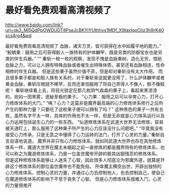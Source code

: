 # 最好看免费观看高清视频了

http://www.baidu.com/link?url=ok3_Ml5QdPpOWDUDT8PseJcBKYiYUthhvs1MDf_XWaxIqoOiiz3h9rK40scs4rg4&wd

最好看免费观看高清视频了
血脉，诸天万灵，皆可获得在水中如履平地的能力。”
    “鲛鳞果：服用之后可获得鲛人一族特有的护体麟甲，既是另类的防御宝衣也是另类的伴生兵器。”
    “”
    秦斩一枚一枚的观察，发现不愧是血脉果树，造化无穷，借助血脉之力，可以让人拥有特殊血脉或者催生出特殊体质，甚至还有血脉相连，性命相修的伴生兵器。
    但是这些果子虽然价值不菲，但是却对秦斩没有太大作用。
    而且很多果子都是和鲛人族有关系的，对于秦斩来说就更没用了，什么护体麟甲或者黄金血脉，秦斩压根就不稀罕，反而还害怕服用了将自己弄得人不像人，鲛不像鲛呢！
    秦斩继续看上去，将目光锁定在那几枚阴气森森的果子上，看起来黑漆漆的，宛如一团黑雾，诡秘至极的果子。
    “心力果：服用之后可以孕育心力，打开心力修炼体系的大门。”
    “咦？心力？这莫非是魔界最高端的心力修炼体系修行之后所产生的那种力量？只要吃了这枚果子便可以拥有了吗？”
    这种黑色的果子一共有五枚，虽然名字不太一样，具体的作用也不太一样，但是无非就是心力体系运行以及心力运用包括诞生心力的一些东西。
    “仙道修炼体系在武道大世界无法修炼，容易被天道盯上，那么服用了这种果子所产生的心力应该没什么问题吧。”
    “毕竟我没有接受心力传承，只是无意之中懂得了心力运转的法门，打开了心灵的力量。”秦斩自言自语地说道。
    魔界并非只有心力修炼体系，就如同武道大世界也存在其他修炼体系一样，魔道大世界在魔主未崛起之前一直修炼的都是魔界特有的修炼体系，也可以称之为魔道修炼体系，乃是一位盖世魔帝开辟的极其凶狠残忍的修炼体系。
    但是这种修炼体系能够让人迷失了心智，因此很多人彻底沦为邪魔外道，就算是开辟这个修炼体系的那位盖世魔帝也不能免俗。
    所幸魔主横空出世，开辟出独特的心力修炼体系，控制心灵的力量，并通过心力去控制他人，也去控制自己，使自己在魔道修炼体系的影响下不至于丧失了心智。
    但是心力修炼体系很难入门，心灵的力量很难开
